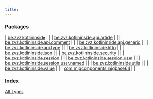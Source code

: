 ```yaml
---
title: 
---
```


### Packages

| [be.zvz.kotlininside](be.zvz.kotlininside/index.html) |  |
| [be.zvz.kotlininside.api.article](be.zvz.kotlininside.api.article/index.html) |  |
| [be.zvz.kotlininside.api.comment](be.zvz.kotlininside.api.comment/index.html) |  |
| [be.zvz.kotlininside.api.generic](be.zvz.kotlininside.api.generic/index.html) |  |
| [be.zvz.kotlininside.api.type](be.zvz.kotlininside.api.type/index.html) |  |
| [be.zvz.kotlininside.http](be.zvz.kotlininside.http/index.html) |  |
| [be.zvz.kotlininside.json](be.zvz.kotlininside.json/index.html) |  |
| [be.zvz.kotlininside.security](be.zvz.kotlininside.security/index.html) |  |
| [be.zvz.kotlininside.session](be.zvz.kotlininside.session/index.html) |  |
| [be.zvz.kotlininside.session.user](be.zvz.kotlininside.session.user/index.html) |  |
| [be.zvz.kotlininside.session.user.named](be.zvz.kotlininside.session.user.named/index.html) |  |
| [be.zvz.kotlininside.utils](be.zvz.kotlininside.utils/index.html) |  |
| [be.zvz.kotlininside.value](be.zvz.kotlininside.value/index.html) |  |
| [com.migcomponents.migbase64](com.migcomponents.migbase64/index.html) |  |

### Index

[All Types](alltypes/index.html)